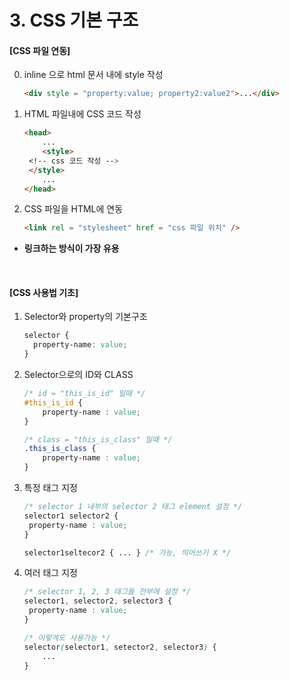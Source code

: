 # 3. CSS 기본 구조

#### [CSS 파일 연동]

0. inline 으로 html 문서 내에 style 작성

   ```html
   <div style = "property:value; property2:value2">...</div>
   ```

   

1. HTML 파일내에 CSS 코드 작성

   ```html
   <head>
       ...
       <style>
   	<!-- css 코드 작성 -->
   	</style>
       ...
   </head>
   
   ```

2. CSS 파일을  HTML에 연동

   ```html
   <link rel = "stylesheet" href = "css 파일 위치" />
   ```

- **링크하는 방식이 가장 유용**

<br>

#### [CSS 사용법 기초]

1. Selector와 property의 기본구조

   ```css
   selector {
     property-name: value;
   }
   ```

2. Selector으로의 ID와 CLASS

   ```css
   /* id = "this_is_id" 일때 */
   #this_is_id {
       property-name : value;
   }
   
   /* class = "this_is_class" 일때 */
   .this_is_class {
       property-name : value;
   }
   ```

3. 특정 태그 지정

   ```css
   /* selector 1 내부의 selector 2 태그 element 설정 */
   selector1 selector2 {
   	property-name : value;
   }
   
   selector1seltecor2 { ... } /* 가능, 띄어쓰기 X */
   ```

4. 여러 태그 지정

   ```css
   /* selector 1, 2, 3 태그들 전부에 설정 */
   selector1, selector2, selector3 {
   	property-name : value;
   }
   
   /* 이렇게도 사용가능 */
   selector(selector1, setector2, selector3) {
       ...
   }
   
```
   
   

